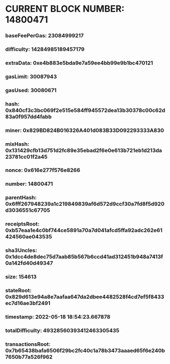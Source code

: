 # CURRENT BLOCK NUMBER: 14800471

### baseFeePerGas: 23084999217
### difficulty: 14284985189457179
### extraData: 0xe4b883e5bda9e7a59ee4bb99e9b1bc470121
### gasLimit: 30087943
### gasUsed: 30080671
### hash: 0x840cf3c3bc069f2e515e584ff945572dea13b30378c00c62d83a0f957dd4fabb
### miner: 0x829BD824B016326A401d083B33D092293333A830
### mixHash: 0x131429cfb13d751d2fc89e35ebad2f6e0e613b721eb1d213da23781cc01f2a45
### nonce: 0x616e277f576e8266
### number: 14800471
### parentHash: 0x6fff267948239a1c219849839af6d572d9ccf30a7fd8f5d920d3036551c67705
### receiptsRoot: 0xb57eaa1e4c0bf744ce5891a70a7d041afcd5ffa92adc262e61424560ae043535
### sha3Uncles: 0x1dcc4de8dec75d7aab85b567b6ccd41ad312451b948a7413f0a142fd40d49347
### size: 154613
### stateRoot: 0x829d613e94a8e7aafaa647da2dbee4482528f4cd7ef5f8433ec7d16ae3bf2491
### timestamp: 2022-05-18 18:54:23.667878
### totalDifficulty: 49328560393412463305435
### transactionsRoot: 0x7b65438bafa6506f29bc2fc40c1a78b3473aaaed65f6e240b7650b77a526f962

